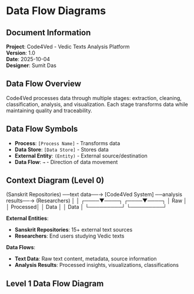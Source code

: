 # Data Flow Diagrams

## Document Information
**Project**: Code4Ved - Vedic Texts Analysis Platform  
**Version**: 1.0  
**Date**: 2025-10-04  
**Designer**: Sumit Das

## Data Flow Overview
Code4Ved processes data through multiple stages: extraction, cleaning, classification, analysis, and visualization. Each stage transforms data while maintaining quality and traceability.

## Data Flow Symbols
- **Process**: `[Process Name]` - Transforms data
- **Data Store**: `[Data Store]` - Stores data
- **External Entity**: `(Entity)` - External source/destination
- **Data Flow**: `→` - Direction of data movement

## Context Diagram (Level 0)
(Sanskrit Repositories) ──text data──→ [Code4Ved System] ──analysis results──→ (Researchers)
│ │
┌────▼────┐ ┌────▼────┐
│ Raw │ │ Processed│
│ Data │ │ Data │
└─────────┘ └─────────┘


**External Entities**:
- **Sanskrit Repositories**: 15+ external text sources
- **Researchers**: End users studying Vedic texts

**Data Flows**:
- **Text Data**: Raw text content, metadata, source information
- **Analysis Results**: Processed insights, visualizations, classifications

## Level 1 Data Flow Diagram
